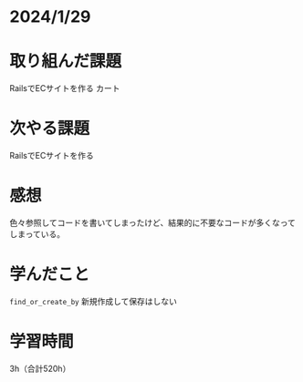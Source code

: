 # 2024/1/29
# 取り組んだ課題
RailsでECサイトを作る カート

# 次やる課題
RailsでECサイトを作る

# 感想
色々参照してコードを書いてしまったけど、結果的に不要なコードが多くなってしまっている。

# 学んだこと
`find_or_create_by`
新規作成して保存はしない

# 学習時間
3h（合計520h）
